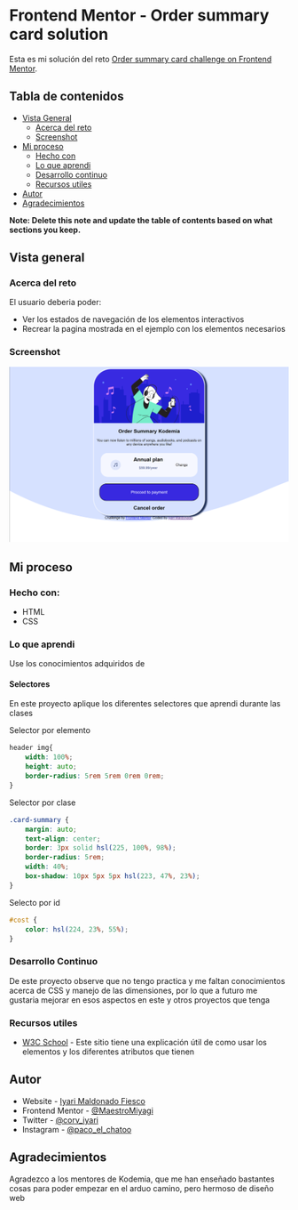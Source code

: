 # Frontend Mentor - Order summary card solution

Esta es mi solución del reto [Order summary card challenge on Frontend Mentor](https://www.frontendmentor.io/challenges/order-summary-component-QlPmajDUj).

## Tabla de contenidos

- [Vista General](#vista-general)
  - [Acerca del reto](#acerca-del-reto)
  - [Screenshot](#screenshot)
- [Mi proceso](#mi-proceso)
  - [Hecho con](#hecho-con)
  - [Lo que aprendi](#lo-que-aprendi)
  - [Desarrollo continuo](#desarrollo-continuo)
  - [Recursos utiles](#recursos-utiles)
- [Autor](#autor)
- [Agradecimientos](#agradecimientos)

**Note: Delete this note and update the table of contents based on what sections you keep.**

## Vista general

### Acerca del reto

El usuario deberia poder:

- Ver los estados de navegación de los elementos interactivos
- Recrear la pagina mostrada en el ejemplo con los elementos necesarios

### Screenshot

![](./images/Screenshot.png)

## Mi proceso

### Hecho con:

- HTML
- CSS

### Lo que aprendi

Use los conocimientos adquiridos de 

#### Selectores

En este proyecto aplique los diferentes selectores que aprendi durante las clases 

Selector por elemento

```css
header img{
    width: 100%;
    height: auto;
    border-radius: 5rem 5rem 0rem 0rem;
}
```

Selector por clase

```css
.card-summary {
    margin: auto;
    text-align: center;
    border: 3px solid hsl(225, 100%, 98%);
    border-radius: 5rem;
    width: 40%;
    box-shadow: 10px 5px 5px hsl(223, 47%, 23%);
}
```

Selecto por id

```css
#cost {
    color: hsl(224, 23%, 55%);
}
```

### Desarrollo Continuo

De este proyecto observe que no tengo practica y me faltan conocimientos acerca de CSS y manejo de las dimensiones, por lo que a futuro me gustaria mejorar en esos aspectos en este y otros proyectos que tenga


### Recursos utiles

- [W3C School](https://www.w3schools.com) - Este sitio tiene una explicación útil de como usar los elementos y los diferentes atributos que tienen

## Autor

- Website - [Iyari Maldonado Fiesco](https://github.com/MaestroMiyagi)
- Frontend Mentor - [@MaestroMiyagi](https://www.frontendmentor.io/profile/MaestroMiyagi)
- Twitter - [@corv_iyari](https://www.twitter.com/corv_iyari)
- Instagram - [@paco_el_chatoo](https://www.instagram.com/paco_el_chatoo/)

## Agradecimientos

Agradezco a los mentores de Kodemia, que me han enseñado bastantes cosas para poder empezar en el arduo camino, pero hermoso de diseño web
